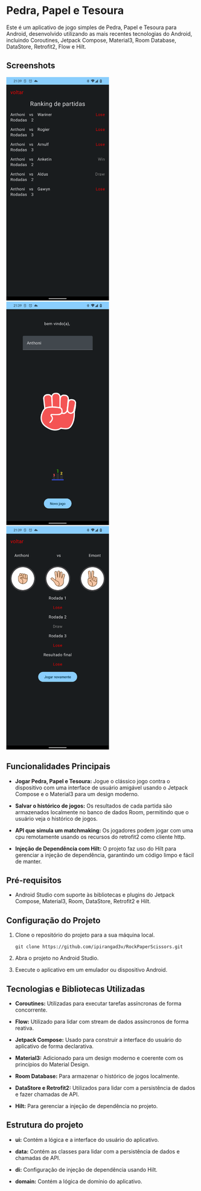# Pedra, Papel e Tesoura

Este é um aplicativo de jogo simples de Pedra, Papel e Tesoura para Android, desenvolvido utilizando as mais recentes tecnologias do Android, incluindo Coroutines, Jetpack Compose, Material3, Room Database, DataStore, Retrofit2, Flow e Hilt.

## Screenshots

<img src=https://github.com/ipirangad3v/RockPaperScissors/blob/master/screenshots/Screenshot_20231031_213916.png height=590/> <img src=https://github.com/ipirangad3v/RockPaperScissors/blob/master/screenshots/Screenshot_20231031_213933.png height=590/> <img src=https://github.com/ipirangad3v/RockPaperScissors/blob/master/screenshots/Screenshot_20231031_213947.png height=590/>

## Funcionalidades Principais

- **Jogar Pedra, Papel e Tesoura:** Jogue o clássico jogo contra o dispositivo com uma interface de usuário amigável usando o Jetpack Compose e o Material3 para um design moderno.

- **Salvar o histórico de jogos:** Os resultados de cada partida são armazenados localmente no banco de dados Room, permitindo que o usuário veja o histórico de jogos.

- **API que simula um matchmaking:** Os jogadores podem jogar com uma cpu remotamente usando os recursos do retrofit2 como cliente http.

- **Injeção de Dependência com Hilt:** O projeto faz uso do Hilt para gerenciar a injeção de dependência, garantindo um código limpo e fácil de manter.

## Pré-requisitos

- Android Studio com suporte às bibliotecas e plugins do Jetpack Compose, Material3, Room, DataStore, Retrofit2 e Hilt.

## Configuração do Projeto

1. Clone o repositório do projeto para a sua máquina local.

   ```shell
   git clone https://github.com/ipirangad3v/RockPaperScissors.git

2. Abra o projeto no Android Studio.

3. Execute o aplicativo em um emulador ou dispositivo Android.

## Tecnologias e Bibliotecas Utilizadas

- **Coroutines:** Utilizadas para executar tarefas assíncronas de forma concorrente.
  
- **Flow:** Utilizado para lidar com stream de dados assíncronos de forma reativa.
    
- **Jetpack Compose:** Usado para construir a interface do usuário do aplicativo de forma declarativa.

- **Material3:** Adicionado para um design moderno e coerente com os princípios do Material Design.

- **Room Database:** Para armazenar o histórico de jogos localmente.

- **DataStore e Retrofit2:** Utilizados para lidar com a persistência de dados e fazer chamadas de API.

- **Hilt:** Para gerenciar a injeção de dependência no projeto.

## Estrutura do projeto
- **ui:** Contém a lógica e a interface do usuário do aplicativo.

- **data:** Contém as classes para lidar com a persistência de dados e chamadas de API.

- **di:** Configuração de injeção de dependência usando Hilt.
- **domain:** Contém a lógica de domínio do aplicativo.






